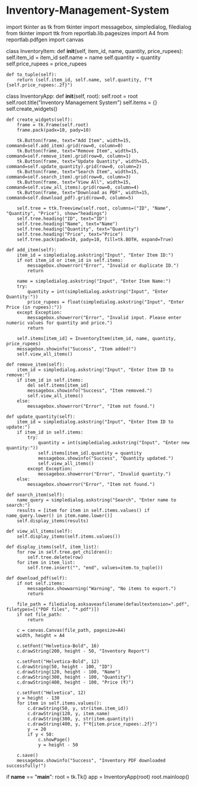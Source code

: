 # Inventory-Management-System
import tkinter as tk
from tkinter import messagebox, simpledialog, filedialog
from tkinter import ttk
from reportlab.lib.pagesizes import A4
from reportlab.pdfgen import canvas

class InventoryItem:
    def __init__(self, item_id, name, quantity, price_rupees):
        self.item_id = item_id
        self.name = name
        self.quantity = quantity
        self.price_rupees = price_rupees

    def to_tuple(self):
        return (self.item_id, self.name, self.quantity, f"₹{self.price_rupees:.2f}")

class InventoryApp:
    def __init__(self, root):
        self.root = root
        self.root.title("Inventory Management System")
        self.items = {}
        self.create_widgets()

    def create_widgets(self):
        frame = tk.Frame(self.root)
        frame.pack(padx=10, pady=10)

        tk.Button(frame, text="Add Item", width=15, command=self.add_item).grid(row=0, column=0)
        tk.Button(frame, text="Remove Item", width=15, command=self.remove_item).grid(row=0, column=1)
        tk.Button(frame, text="Update Quantity", width=15, command=self.update_quantity).grid(row=0, column=2)
        tk.Button(frame, text="Search Item", width=15, command=self.search_item).grid(row=0, column=3)
        tk.Button(frame, text="View All", width=15, command=self.view_all_items).grid(row=0, column=4)
        tk.Button(frame, text="Download as PDF", width=15, command=self.download_pdf).grid(row=0, column=5)

        self.tree = ttk.Treeview(self.root, columns=("ID", "Name", "Quantity", "Price"), show="headings")
        self.tree.heading("ID", text="ID")
        self.tree.heading("Name", text="Name")
        self.tree.heading("Quantity", text="Quantity")
        self.tree.heading("Price", text="Price")
        self.tree.pack(padx=10, pady=10, fill=tk.BOTH, expand=True)

    def add_item(self):
        item_id = simpledialog.askstring("Input", "Enter Item ID:")
        if not item_id or item_id in self.items:
            messagebox.showerror("Error", "Invalid or duplicate ID.")
            return

        name = simpledialog.askstring("Input", "Enter Item Name:")
        try:
            quantity = int(simpledialog.askstring("Input", "Enter Quantity:"))
            price_rupees = float(simpledialog.askstring("Input", "Enter Price (in rupees):"))
        except Exception:
            messagebox.showerror("Error", "Invalid input. Please enter numeric values for quantity and price.")
            return

        self.items[item_id] = InventoryItem(item_id, name, quantity, price_rupees)
        messagebox.showinfo("Success", "Item added!")
        self.view_all_items()

    def remove_item(self):
        item_id = simpledialog.askstring("Input", "Enter Item ID to remove:")
        if item_id in self.items:
            del self.items[item_id]
            messagebox.showinfo("Success", "Item removed.")
            self.view_all_items()
        else:
            messagebox.showerror("Error", "Item not found.")

    def update_quantity(self):
        item_id = simpledialog.askstring("Input", "Enter Item ID to update:")
        if item_id in self.items:
            try:
                quantity = int(simpledialog.askstring("Input", "Enter new quantity:"))
                self.items[item_id].quantity = quantity
                messagebox.showinfo("Success", "Quantity updated.")
                self.view_all_items()
            except Exception:
                messagebox.showerror("Error", "Invalid quantity.")
        else:
            messagebox.showerror("Error", "Item not found.")

    def search_item(self):
        name_query = simpledialog.askstring("Search", "Enter name to search:")
        results = [item for item in self.items.values() if name_query.lower() in item.name.lower()]
        self.display_items(results)

    def view_all_items(self):
        self.display_items(self.items.values())

    def display_items(self, item_list):
        for row in self.tree.get_children():
            self.tree.delete(row)
        for item in item_list:
            self.tree.insert("", "end", values=item.to_tuple())

    def download_pdf(self):
        if not self.items:
            messagebox.showwarning("Warning", "No items to export.")
            return

        file_path = filedialog.asksaveasfilename(defaultextension=".pdf", filetypes=[("PDF files", "*.pdf")])
        if not file_path:
            return

        c = canvas.Canvas(file_path, pagesize=A4)
        width, height = A4

        c.setFont("Helvetica-Bold", 16)
        c.drawString(200, height - 50, "Inventory Report")

        c.setFont("Helvetica-Bold", 12)
        c.drawString(50, height - 100, "ID")
        c.drawString(120, height - 100, "Name")
        c.drawString(300, height - 100, "Quantity")
        c.drawString(400, height - 100, "Price (₹)")

        c.setFont("Helvetica", 12)
        y = height - 130
        for item in self.items.values():
            c.drawString(50, y, str(item.item_id))
            c.drawString(120, y, item.name)
            c.drawString(300, y, str(item.quantity))
            c.drawString(400, y, f"₹{item.price_rupees:.2f}")
            y -= 20
            if y < 50:
                c.showPage()
                y = height - 50

        c.save()
        messagebox.showinfo("Success", "Inventory PDF downloaded successfully!")

if __name__ == "__main__":
    root = tk.Tk()
    app = InventoryApp(root)
    root.mainloop()
